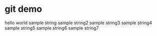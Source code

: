 # git demo
 hello world
 sample string
 sample string2
 sample string3
 sample string4
 sample string5
 sample string6
 sample string7
